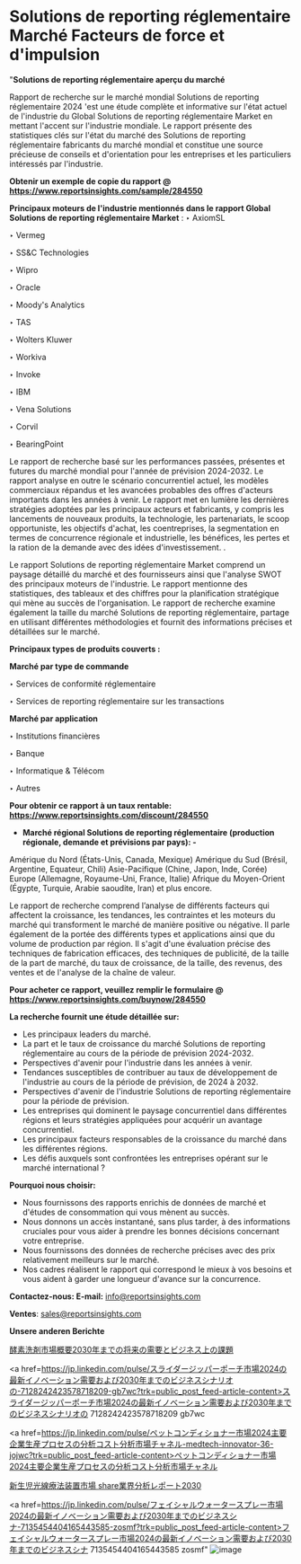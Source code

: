 # Solutions de reporting réglementaire Marché Facteurs de force et d'impulsion

"<strong>Solutions de reporting réglementaire aperçu du marché</strong>

Rapport de recherche sur le marché mondial Solutions de reporting réglementaire 2024 'est une étude complète et informative sur l'état actuel de l'industrie du Global Solutions de reporting réglementaire Market en mettant l'accent sur l'industrie mondiale. Le rapport présente des statistiques clés sur l'état du marché des Solutions de reporting réglementaire fabricants du marché mondial et constitue une source précieuse de conseils et d'orientation pour les entreprises et les particuliers intéressés par l'industrie.

<strong>Obtenir un exemple de copie du rapport @ <a href=https://www.reportsinsights.com/sample/284550>https://www.reportsinsights.com/sample/284550</a></strong>

<strong>Principaux moteurs de l'industrie mentionnés dans le rapport Global Solutions de reporting réglementaire Market</strong> :
‣ AxiomSL

‣ Vermeg

‣ SS&C Technologies

‣ Wipro

‣ Oracle

‣ Moody's Analytics

‣ TAS

‣ Wolters Kluwer

‣ Workiva

‣ Invoke

‣ IBM

‣ Vena Solutions

‣ Corvil

‣ BearingPoint

Le rapport de recherche basé sur les performances passées, présentes et futures du marché mondial pour l'année de prévision 2024-2032. Le rapport analyse en outre le scénario concurrentiel actuel, les modèles commerciaux répandus et les avancées probables des offres d'acteurs importants dans les années à venir. Le rapport met en lumière les dernières stratégies adoptées par les principaux acteurs et fabricants, y compris les lancements de nouveaux produits, la technologie, les partenariats, le scoop opportuniste, les objectifs d'achat, les coentreprises, la segmentation en termes de concurrence régionale et industrielle, les bénéfices, les pertes et la ration de la demande avec des idées d'investissement. .

Le rapport Solutions de reporting réglementaire Market comprend un paysage détaillé du marché et des fournisseurs ainsi que l'analyse SWOT des principaux moteurs de l'industrie. Le rapport mentionne des statistiques, des tableaux et des chiffres pour la planification stratégique qui mène au succès de l'organisation. Le rapport de recherche examine également la taille du marché Solutions de reporting réglementaire, partage en utilisant différentes méthodologies et fournit des informations précises et détaillées sur le marché.

<strong>Principaux types de produits couverts :</strong>

<strong>Marché par type de commande</strong>

‣ Services de conformité réglementaire

‣ Services de reporting réglementaire sur les transactions

<strong>Marché par application</strong>

‣ Institutions financières

‣ Banque

‣ Informatique & Télécom

‣ Autres

<strong>Pour obtenir ce rapport à un taux rentable: <a href=https://www.reportsinsights.com/discount/284550>https://www.reportsinsights.com/discount/284550</a></strong>
<ul>
  <li><strong>Marché régional Solutions de reporting réglementaire (production régionale, demande et prévisions par pays): -</strong></li>
</ul>
Amérique du Nord (États-Unis, Canada, Mexique)
Amérique du Sud (Brésil, Argentine, Equateur, Chili)
Asie-Pacifique (Chine, Japon, Inde, Corée)
Europe (Allemagne, Royaume-Uni, France, Italie)
Afrique du Moyen-Orient (Égypte, Turquie, Arabie saoudite, Iran) et plus encore.

Le rapport de recherche comprend l’analyse de différents facteurs qui affectent la croissance, les tendances, les contraintes et les moteurs du marché qui transforment le marché de manière positive ou négative. Il parle également de la portée des différents types et applications ainsi que du volume de production par région. Il s'agit d'une évaluation précise des techniques de fabrication efficaces, des techniques de publicité, de la taille de la part de marché, du taux de croissance, de la taille, des revenus, des ventes et de l'analyse de la chaîne de valeur.

<strong>Pour acheter ce rapport, veuillez remplir le formulaire @   <a href=https://www.reportsinsights.com/buynow/284550>https://www.reportsinsights.com/buynow/284550</a></strong>

<strong>La recherche fournit une étude détaillée sur:</strong>
<ul>
  <li>Les principaux leaders du marché.</li>
  <li>La part et le taux de croissance du marché Solutions de reporting réglementaire au cours de la période de prévision 2024-2032.</li>
  <li>Perspectives d'avenir pour l'industrie dans les années à venir.</li>
  <li>Tendances susceptibles de contribuer au taux de développement de l'industrie au cours de la période de prévision, de 2024 à 2032.</li>
  <li>Perspectives d'avenir de l'industrie Solutions de reporting réglementaire pour la période de prévision.</li>
  <li>Les entreprises qui dominent le paysage concurrentiel dans différentes régions et leurs stratégies appliquées pour acquérir un avantage concurrentiel.</li>
  <li>Les principaux facteurs responsables de la croissance du marché dans les différentes régions.</li>
  <li>Les défis auxquels sont confrontées les entreprises opérant sur le marché international ?</li>
</ul>
<strong>Pourquoi nous choisir:</strong>
<ul>
  <li>Nous fournissons des rapports enrichis de données de marché et d'études de consommation qui vous mènent au succès.</li>
  <li>Nous donnons un accès instantané, sans plus tarder, à des informations cruciales pour vous aider à prendre les bonnes décisions concernant votre entreprise.</li>
  <li>Nous fournissons des données de recherche précises avec des prix relativement meilleurs sur le marché.</li>
  <li>Nos cadres réalisent le rapport qui correspond le mieux à vos besoins et vous aident à garder une longueur d'avance sur la concurrence.</li>
</ul>
<strong>Contactez-nous:
</strong><strong>E-mail:</strong> <a href=mailto:info@reportsinsights.com>info@reportsinsights.com</a>

<strong>Ventes</strong>: <a href=mailto:sales@reportsinsights.com>sales@reportsinsights.com</a>

<strong>Unsere anderen Berichte</strong>

<a href=https://www.linkedin.com/pulse/酵素洗剤市場概要2030年までの将来の需要とビジネス上の課題-community-market-research-rkmcf/>酵素洗剤市場概要2030年までの将来の需要とビジネス上の課題</a>

<a href=https://jp.linkedin.com/pulse/スライダージッパーポーチ市場2024の最新イノベーション需要および2030年までのビジネスシナリオの-7128242423578718209-gb7wc?trk=public_post_feed-article-content>スライダージッパーポーチ市場2024の最新イノベーション需要および2030年までのビジネスシナリオの 7128242423578718209 gb7wc</a>

<a href=https://jp.linkedin.com/pulse/ペットコンディショナー市場2024主要企業生産プロセスの分析コスト分析市場チャネル-medtech-innovator-36-jojwc?trk=public_post_feed-article-content>ペットコンディショナー市場2024主要企業生産プロセスの分析コスト分析市場チャネル</a>

<a href=https://www.linkedin.com/pulse/新生児光線療法装置市場-share業界分析レポート2030-reportsinsights-pvt-ltd-6urvf/>新生児光線療法装置市場 share業界分析レポート2030</a>

<a href=https://jp.linkedin.com/pulse/フェイシャルウォータースプレー市場2024の最新イノベーション需要および2030年までのビジネスシナ-7135454404165443585-zosmf?trk=public_post_feed-article-content>フェイシャルウォータースプレー市場2024の最新イノベーション需要および2030年までのビジネスシナ 7135454404165443585 zosmf</a>"
![image](https://github.com/daminid12/RIreport/assets/158430485/1c21e81f-5154-4775-be03-275057f79832)
